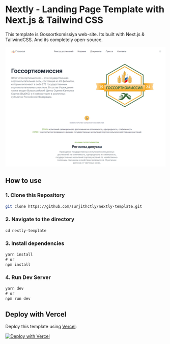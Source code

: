 # Nextly - Landing Page Template with Next.js & Tailwind CSS

This template is Gossortkomissiya web-site. Its built with Next.js & TailwindCSS.
And its completely open-source.
 
![image](https://github.com/baibakovkir/gsk-nextjs/blob/main/public/img/site_preview.png?raw=true)

## How to use

### 1\. Clone this Repository

```bash
git clone https://github.com/surjithctly/nextly-template.git
```

### 2\. Navigate to the directory

```
cd nextly-template
```

### 3\. Install dependencies

```
yarn install
# or
npm install
```

### 4\. Run Dev Server

```
yarn dev
# or
npm run dev
```

## Deploy with Vercel

Deploy this template using [Vercel](https://vercel.com?utm_source=github&utm_medium=readme&utm_campaign=next-example):

[![Deploy with Vercel](https://vercel.com/button)](https://vercel.com/new/git/external?repository-url=https://github.com/surjithctly/nextly-template&project-name=nextly-template&repository-name=nextly-template)





